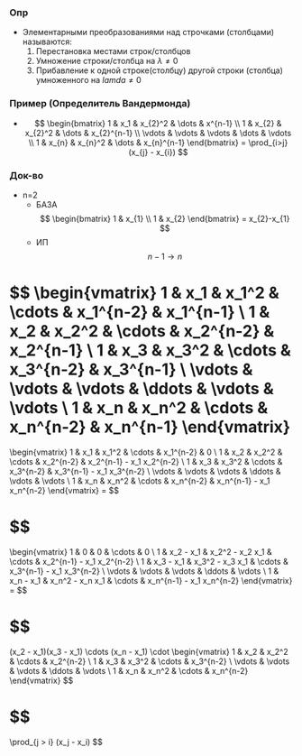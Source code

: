 ### Опр
- Элементарными преобразованиями над строчками (столбцами) называются:
	1. Перестановка местами строк/столбцов
	2. Умножение строки/столбца на $\lambda\neq0$ 
	3. Прибавление к одной строке(столбцу) другой строки (столбца) умноженного на $lamda \neq 0$ 
### Пример (Определитель Вандермонда)
- $$
\begin{bmatrix}
1 & x_1 & x_{2}^2 & \dots & x^{n-1} \\
1 & x_{2} & x_{2}^2 & \dots & x_{2}^{n-1} \\
\vdots & \vdots & \vdots & \dots & \vdots \\
1 & x_{n} & x_{n}^2 & \dots &  x_{n}^{n-1}
\end{bmatrix}
= \prod_{i>j}(x_{j} - x_{i})
$$


### Док-во
- n=2
	- БАЗА$$
\begin{bmatrix}
1 & x_{1}  \\
1 & x_{2} 
\end{bmatrix} = x_{2}-x_{1}
$$
	- ИП$$n-1\to n$$
	

$$
\begin{vmatrix}
1 & x_1 & x_1^2 & \cdots & x_1^{n-2} & x_1^{n-1} \\
1 & x_2 & x_2^2 & \cdots & x_2^{n-2} & x_2^{n-1} \\
1 & x_3 & x_3^2 & \cdots & x_3^{n-2} & x_3^{n-1} \\
\vdots & \vdots & \vdots & \ddots & \vdots & \vdots \\
1 & x_n & x_n^2 & \cdots & x_n^{n-2} & x_n^{n-1}
\end{vmatrix}
=
\begin{vmatrix}
1 & x_1 & x_1^2 & \cdots & x_1^{n-2} & 0 \\
1 & x_2 & x_2^2 & \cdots & x_2^{n-2} & x_2^{n-1} - x_1 x_2^{n-2} \\
1 & x_3 & x_3^2 & \cdots & x_3^{n-2} & x_3^{n-1} - x_1 x_3^{n-2} \\
\vdots & \vdots & \vdots & \ddots & \vdots & \vdots \\
1 & x_n & x_n^2 & \cdots & x_n^{n-2} & x_n^{n-1} - x_1 x_n^{n-2}
\end{vmatrix} =
$$


$$
=
\begin{vmatrix}
1 & 0 & 0 & \cdots & 0 \\
1 & x_2 - x_1 & x_2^2 - x_2 x_1 & \cdots & x_2^{n-1} - x_1 x_2^{n-2} \\
1 & x_3 - x_1 & x_3^2 - x_3 x_1 & \cdots & x_3^{n-1} - x_1 x_3^{n-2} \\
\vdots & \vdots & \vdots & \ddots & \vdots \\
1 & x_n - x_1 & x_n^2 - x_n x_1 & \cdots & x_n^{n-1} - x_1 x_n^{n-2}
\end{vmatrix} =
$$

$$
=
(x_2 - x_1)(x_3 - x_1) \cdots (x_n - x_1) \cdot
\begin{vmatrix}
1 & x_2 & x_2^2 & \cdots & x_2^{n-2} \\
1 & x_3 & x_3^2 & \cdots & x_3^{n-2} \\
\vdots & \vdots & \vdots & \ddots & \vdots \\
1 & x_n & x_n^2 & \cdots & x_n^{n-2}
\end{vmatrix}
$$

$$
=
\prod_{j > i} (x_j - x_i)
$$
